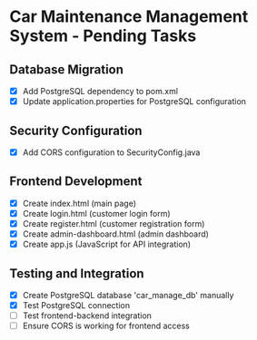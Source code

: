 # Car Maintenance Management System - Pending Tasks

## Database Migration
- [x] Add PostgreSQL dependency to pom.xml
- [x] Update application.properties for PostgreSQL configuration

## Security Configuration
- [x] Add CORS configuration to SecurityConfig.java

## Frontend Development
- [x] Create index.html (main page)
- [x] Create login.html (customer login form)
- [x] Create register.html (customer registration form)
- [x] Create admin-dashboard.html (admin dashboard)
- [x] Create app.js (JavaScript for API integration)

## Testing and Integration
- [x] Create PostgreSQL database 'car_manage_db' manually
- [x] Test PostgreSQL connection
- [ ] Test frontend-backend integration
- [ ] Ensure CORS is working for frontend access
